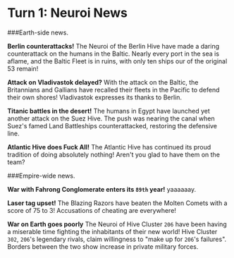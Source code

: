 # Turn 1: Neuroi News

###Earth-side news.

**Berlin counterattacks!** The Neuroi of the Berlin Hive have made a daring counterattack on the humans in the Baltic. Nearly every port in the sea is aflame, and the Baltic Fleet is in ruins, with only ten ships our of the original 53 remain!

**Attack on Vladivastok delayed?** With the attack on the Baltic, the Britannians and Gallians have recalled their fleets in the Pacific to defend their own shores! Vladivastok expresses its thanks to Berlin.

**Titanic battles in the desert!** The humans in Egypt have launched yet another attack on the Suez Hive. The push was nearing the canal when Suez's famed Land Battleships counterattacked, restoring the defensive line.

**Atlantic Hive does Fuck All!** The Atlantic Hive has continued its proud tradition of doing absolutely nothing! Aren't you glad to have them on the team?

###Empire-wide news.

**War with Fahrong Conglomerate enters its `89th` year!** yaaaaaay.

**Laser tag upset!** The Blazing Razors have beaten the Molten Comets with a score of 75 to 3! Accusations of cheating are everywhere!

**War on Earth goes poorly** The Neuroi of Hive Cluster `206` have been having a miserable time fighting the inhabitants of their new world! Hive Cluster `302`, `206`'s legendary rivals, claim willingness to "make up for `206`'s failures". Borders between the two show increase in private military forces.
